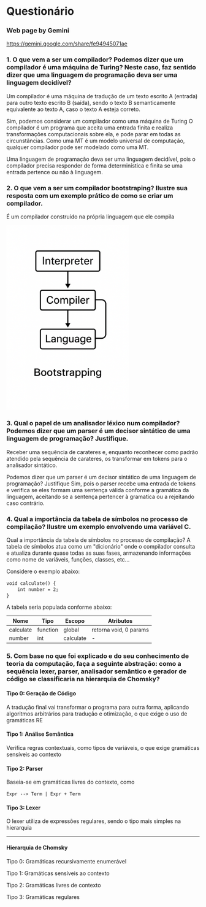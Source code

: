 # Questionário

### Web page by Gemini
https://gemini.google.com/share/fe94945071ae

### 1. O que vem a ser um compilador? Podemos dizer que um compilador é uma máquina de Turing? Neste caso, faz sentido dizer que uma linguagem de programação deva ser uma linguagem decidível?
Um compilador é uma máquina de tradução de um texto escrito A (entrada) para outro texto escrito B (saída), sendo o texto B semanticamente equivalente ao texto A, caso o texto A esteja correto.

Sim, podemos considerar um compilador como uma máquina de Turing
O compilador é um programa que aceita uma entrada finita e realiza transformações computacionais sobre ela, e pode parar em todas as circunstâncias.
Como uma MT é um modelo universal de computação, qualquer compilador pode ser modelado como uma MT.

Uma linguagem de programação deva ser uma linguagem decidível, pois o compilador precisa responder de forma determinística e finita se uma entrada pertence ou não à linguagem.

### 2. O que vem a ser um compilador bootstraping? Ilustre sua resposta com um exemplo prático de como se criar um compilador.
É um compilador construído na própria linguagem que ele compila

<img src="image.png" alt="alt text" width="320"/>

### 3. Qual o papel de um analisador léxico num compilador? Podemos dizer que um parser é um decisor sintático de uma linguagem de programação? Justifique.
Receber uma sequência de carateres e, enquanto reconhecer como padrão atendido pela sequência de carateres, os transformar em tokens para o analisador sintático.

Podemos dizer que um parser é um decisor sintático de uma linguagem de programação? Justifique
Sim, pois o parser recebe uma entrada de tokens e verifica se eles formam uma sentença válida conforme a gramática da linguagem, aceitando se a sentença pertencer à gramatica ou a rejeitando caso contrário.

### 4. Qual a importância da tabela de símbolos no processo de compilação? Ilustre um exemplo envolvendo uma variável C.
Qual a importância da tabela de símbolos no processo de compilação?
A tabela de símbolos atua como um "dicionário" onde o compilador consulta e atualiza durante quase todas as suas fases, armazenando informações como nome de variáveis, funções, classes, etc...

Considere o exemplo abaixo:

```
void calculate() {
    int number = 2;
}
```

A tabela seria populada conforme abaixo:

| Nome      | Tipo      | Escopo    | Atributos                |
|-----------|-----------|-----------|--------------------------|
| calculate | function  | global    | retorna void, 0 params   |
| number    | int       | calculate | -                        |

### 5. Com base no que foi explicado e do seu conhecimento de teoria da computação, faça a seguinte abstração: como a sequência lexer, parser, analisador semântico e gerador de código se classificaria na hierarquia de Chomsky?

#### Tipo 0: Geração de Código
A tradução final vai transformar o programa para outra forma, aplicando algoritmos arbitrários para tradução e otimização, o que exige o uso de gramáticas RE

#### Tipo 1: Análise Semântica
Verifica regras contextuais, como tipos de variáveis, o que exige gramáticas sensíveis ao contexto

#### Tipo 2: Parser
Baseia-se em gramáticas livres do contexto, como
```
Expr --> Term | Expr + Term
```

#### Tipo 3: Lexer
O lexer utiliza de expressões regulares, sendo o tipo mais simples na hierarquia

---

#### Hierarquia de Chomsky

Tipo 0: Gramáticas recursivamente enumerável

Tipo 1: Gramáticas sensíveis ao contexto

Tipo 2: Gramáticas livres de contexto

Tipo 3: Gramáticas regulares